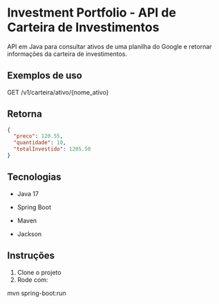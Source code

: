 # Investment Portfolio - API de Carteira de Investimentos

API em Java para consultar ativos de uma planilha do Google e retornar informações da carteira de investimentos.

## Exemplos de uso

GET /v1/carteira/ativo/{nome_ativo}
## Retorna

```json
{
  "preco": 120.55,
  "quantidade": 10,
  "totalInvestido": 1205.50
}
```
## Tecnologias

- Java 17

- Spring Boot

- Maven

- Jackson

## Instruções

1. Clone o projeto
2. Rode com:

mvn spring-boot:run